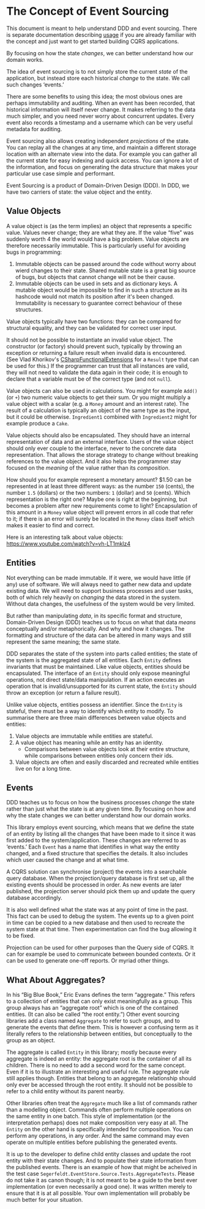 # The Concept of Event Sourcing

This document is meant to help understand DDD and event sourcing. There is separate documentation describing [usage](./USAGE.md) if you are already familiar with the concept and just want to get started building CQRS applications.

By focusing on how the state *changes*, we can better understand how our domain works.

The idea of event sourcing is to not simply store the current *state* of the application, but instead store each historical *change* to the state. We call such changes ‘events.’

There are some benefits to using this idea; the most obvious ones are perhaps immutability and auditing. When an event has been recorded, that historical information will itself never change. It makes referring to the data much simpler, and you need never worry about concurrent updates. Every event also records a timestamp and a username which can be very useful metadata for auditing.

Event sourcing also allows creating independent *projections* of the state. You can replay all the changes at any time, and maintain a different storage location with an alternate view into the data. For example you can gather all the current state for easy indexing and quick access. You can ignore a lot of the information, and focus on generating the data structure that makes your particular use case simple and performant.

Event Sourcing is a product of Domain-Driven Design (DDD). In DDD, we have two carriers of state: the value object and the entity.

## Value Objects

A value object is (as the term implies) an object that represents a specific value. Values never change; they are what they are. If the value “five” was suddenly worth 4 the world would have a big problem. Value objects are therefore necessarily immutable. This is particularly useful for avoiding bugs in programming:

1. Immutable objects can be passed around the code without worry about wierd changes to their state. Shared mutable state is a great big source of bugs, but objects that cannot change will not be their cause.
2. Immutable objects can be used in sets and as dictionary keys. A mutable object would be impossible to find in such a structure as its hashcode would not match its position after it's been changed. Immutability is necessary to guarantee correct behaviour of these structures.

Value objects typically have two functions: they can be compared for structural equality, and they can be validated for correct user input.

It should not be possible to instantiate an invalid value object. The constructor (or factory) should prevent such, typically by throwing an exception or returning a failure result when invalid data is encountered. (See Vlad Khorikov's [CSharpFunctionalExtensions](https://github.com/vkhorikov/CSharpFunctionalExtensions/blob/master/CSharpFunctionalExtensions/Result/Result.cs) for a `Result` type that can be used for this.) If the programmer can trust that all instances are valid, they will not need to validate the data again in their code; it is enough to declare that a variable must be of the correct type (and not `null`).

Value objects can also be used in calculations. You might for example `Add()` (or `+`) two numeric value objects to get their sum. Or you might multiply a value object with a scalar (e.g. a `Money` amount and an interest rate). The result of a calculation is typically an object of the same type as the input, but it could be otherwise. `Ingredient1` combined with `Ingredient2` might for example produce a `Cake`.

Value objects should also be encapsulated. They should have an internal representation of data and an external interface. Users of the value object should only ever couple to the interface, never to the concrete data representation. That allows the storage strategy to change without breaking references to the value object. And it also helps the programmer stay focused on the *meaning* of the value rather than its *composition*.

How should you for example represent a monetary amount? $1.50 can be represented in at least three different ways: as the number `150` (cents), the number `1.5` (dollars) or the two numbers: `1` (dollar) and `50` (cents). Which representation is the right one? Maybe one is right at the beginning, but becomes a problem after new requirements come to light? Encapsulation of this amount in a `Money` value object will prevent errors in all code that refer to it; if there is an error will surely be located in the `Money` class itself which makes it easier to find and correct.

Here is an interesting talk about value objects: <https://www.youtube.com/watch?v=vh-LT1mkIz4>

## Entities

Not everything can be made immutable. If it were, we would have little (if any) use of software. We will always need to gather new data and update existing data. We will need to support business processes and user tasks, both of which rely heavily on *changing* the data stored in the system. Without data changes, the usefulness of the system would be very limited.

But rather than manipulating *data*, in its specific format and structure, Domain-Driven Design (DDD) teaches us to focus on what that data *means* conceptually and/or metaphorically. And why and how it changes. The formatting and structure of the data can be altered in many ways and still represent the same meaning; the same state.

DDD separates the state of the system into parts called entities; the state of the system is the aggregated state of all entities. Each `Entity` defines invariants that must be maintained. Like value objects, entities should be encapsulated. The interface of an `Entity` should only expose meaningful operations, not direct state/data manipulation. If an action executes an operation that is invalid/unsupported for its current state, the `Entity` should throw an exception (or return a failure result).

Unlike value objects, entities possess an identifier. Since the `Entity` is stateful, there must be a way to identify which entity to modify. To summarise there are three main differences between value objects and entities:

1. Value objects are immutable while entities are stateful.
2. A value object has meaning while an entity has an identity.
    - Comparisons between value objects look at their entire structure,
      while comparisons between entities only concern their ids.
3. Value objects are often and easily discarded and recreated while entities live on for a long time.

## Events

DDD teaches us to focus on how the business processes *change* the state rather than just what the state is at any given time. By focusing on how and why the state changes we can better understand how our domain works.

This library employs event sourcing, which means that we define the state of an entity by listing all the changes that have been made to it since it was first added to the system/application. These changes are referred to as ‘events.’ Each `Event` has a name that identifies in what way the entity changed, and a fixed structure that specifies the details. It also includes which user caused the change and at what time.

A CQRS solution can synchronise (project) the events into a searchable query database. When the projection/query database is first set up, all the existing events should be processed in order. As new events are later published, the projection server should pick them up and update the query database accordingly.

It is also well defined what the state was at any point of time in the past. This fact can be used to debug the system. The events up to a given point in time can be copied to a new database and then used to recreate the system state at that time. Then experimentation can find the bug allowing it to be fixed.

Projection can be used for other purposes than the Query side of CQRS. It can for example be used to communicate between bounded contexts. Or it can be used to generate one-off reports. Or myriad other things.

## What About Aggregates?

In his “Big Blue Book,” Eric Evans defines the term “aggregate.” This refers to a collection of entities that can only exist meaningfully as a group. This group always has an “aggregate root” which is one of the contained entities. (It can also be called “the root entity.”) Other event sourcing libraries add a class named `Aggregate` to refer to such groups, and to generate the events that define them. This is however a confusing term as it literally refers to the relationship between entities, but conceptually to the group as an object.

The aggregate is called `Entity` in this library; mostly because every aggregate is indeed an entity: the aggregate root is the container of all its children. There is no need to add a second word for the same concept. Even if it is to illustrate an interesting and useful rule. The aggregate *rule* still applies though. Entities that belong to an aggregate relationship should only ever be accessed through the root entity. It should not be possible to refer to a child entity without its parent nearby.

Other libraries often treat the `Aggregate` much like a list of commands rather than a modelling object. Commands often perform multiple operations on the same entity in one batch. This style of implementation (or the interpretation perhaps) does not make composition very easy at all. The `Entity` on the other hand is specifically intended for composition. You can perform any operations, in any order. And the same command may even operate on multiple entities before publishing the generated events.

It is up to the developer to define child entity classes and update the root entity with their state changes. And to populate their state information from the published events. There is an example of how that might be acheived in the test case `Segerfeldt.EventStore.Source.Tests.AggregateTests`. Please do not take it as canon though; it is not meant to be a guide to the best ever implementation (or even necessarily a good one). It was written merely to ensure that it is at all possible. Your own implementation will probably be much better for your situation.
